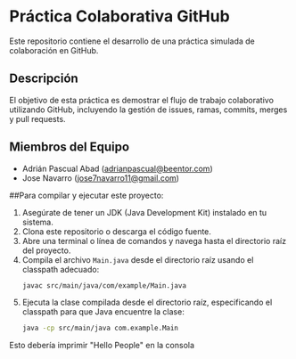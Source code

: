 # Práctica Colaborativa GitHub

Este repositorio contiene el desarrollo de una práctica simulada de colaboración en GitHub.

## Descripción

El objetivo de esta práctica es demostrar el flujo de trabajo colaborativo utilizando GitHub, incluyendo la gestión de issues, ramas, commits, merges y pull requests.

## Miembros del Equipo

- Adrián Pascual Abad (adrianpascual@beentor.com)
- Jose Navarro (jose7navarro11@gmail.com)



##Para compilar y ejecutar este proyecto:

1.  Asegúrate de tener un JDK (Java Development Kit) instalado en tu sistema.
2.  Clona este repositorio o descarga el código fuente.
3.  Abre una terminal o línea de comandos y navega hasta el directorio raíz del proyecto.
4.  Compila el archivo `Main.java` desde el directorio raíz usando el classpath adecuado:
    ```bash
    javac src/main/java/com/example/Main.java
    ```
5.  Ejecuta la clase compilada desde el directorio raíz, especificando el classpath para que Java encuentre la clase:
    ```bash
    java -cp src/main/java com.example.Main
    ```

Esto debería imprimir "Hello People" en la consola
